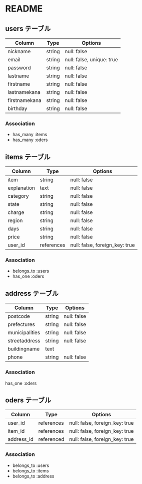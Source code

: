 # README

## users テーブル

| Column        | Type   | Options                   |
| ------------- | ------ | ------------------------- |
| nickname      | string | null: false               |
| email         | string | null: false, unique: true |
| password      | string | null: false               |
| lastname      | string | null: false               |
| firstname     | string | null: false               | 
| lastnamekana  | string | null: false               |
| firstnamekana | string | null: false               |
| birthday      | string | null: false               |

### Association
- has_many :items
- has_many :oders


## items テーブル
| Column      | Type       | Options                        |
| ----------- | ------     | ------------------------------ |
| item        | string     | null: false                    |
| explanation | text       | null: false                    |
| category    | string     | null: false                    |
| state       | string     | null: false                    |
| charge      | string     | null: false                    |
| region      | string     | null: false                    |
| days        | string     | null: false                    |
| price       | string     | null: false                    |
| user_id     | references | null: false, foreign_key: true |

### Association
- belongs_to :users
- has_one :oders 

## address テーブル
| Column         | Type   | Options     |
| -------------- | ------ | ----------- |
| postcode       | string | null: false |
| prefectures    | string | null: false |
| municipalities | string | null: false |
| streetaddress  | string | null: false |
| buildingname   | text   |             |
| phone          | string | null: false |

### Association
has_one :oders

## oders テーブル
| Column     | Type       | Options                        |
| ---------- | ---------- | ------------------------------ |
| user_id    | references | null: false, foreign_key: true |
| item_id    | references | null: false, foreign_key: true |
| address_id | referenced | null: false, foreign_key: true |

### Association
- belongs_to :users
- belongs_to :items
- belongs_to :address